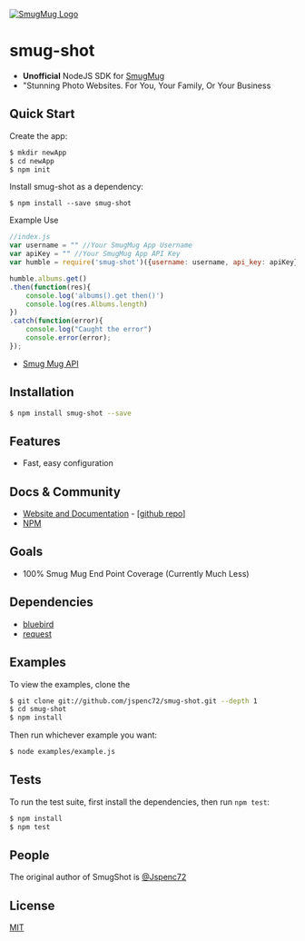 [![SmugMug Logo](https://upload.wikimedia.org/wikipedia/en/5/5c/SmugMug_Logo_(Dark).png)](https://www.smugmug.com)

# smug-shot
- **Unofficial** NodeJS SDK for [SmugMug](https://www.smugmug.com)
- "Stunning Photo Websites. For You, Your Family, Or Your Business

## Quick Start

  Create the app:

```bash
$ mkdir newApp
$ cd newApp
$ npm init 
```
  Install smug-shot as a dependency:

```
$ npm install --save smug-shot
```

  Example Use

```js
//index.js
var username = "" //Your SmugMug App Username
var apiKey = "" //Your SmugMug App API Key
var humble = require('smug-shot')({username: username, api_key: apiKey})

humble.albums.get()
.then(function(res){
	console.log('albums().get then()')
	console.log(res.Albums.length)
})
.catch(function(error){
	console.log("Caught the error")
	console.error(error);
});

```
* [Smug Mug API](https://api.smugmug.com/api/v2/doc/index.html)


## Installation

```bash
$ npm install smug-shot --save
```

## Features

  * Fast, easy configuration


## Docs & Community

  * [Website and Documentation](https://www.smugmug.com) - [[github repo](https://github.com/jspenc72/smug-shot)]
  * [NPM](https://www.npmjs.com/package/smug-shot)

## Goals
  * 100% Smug Mug End Point Coverage (Currently Much Less)

## Dependencies
  * [bluebird](https://www.npmjs.com/package/bluebird)
  * [request](https://www.npmjs.com/package/request)

## Examples

  To view the examples, clone the 

```bash
$ git clone git://github.com/jspenc72/smug-shot.git --depth 1
$ cd smug-shot
$ npm install
```

  Then run whichever example you want:

```bash
$ node examples/example.js
```

## Tests

  To run the test suite, first install the dependencies, then run `npm test`:

```bash
$ npm install
$ npm test
```

## People

The original author of SmugShot is [@Jspenc72](https://github.com/jspenc72)
## License

  [MIT](LICENSE)
